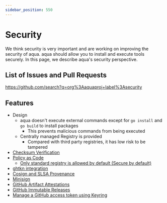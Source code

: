 ```yaml
---
sidebar_position: 550
---
```


# Security

We think security is very important and are working on improving the security of aqua.
aqua should allow you to install and execute tools securely.
In this page, we describe aqua's security perspective.

## List of Issues and Pull Requests

https://github.com/search?q=org%3Aaquaproj+label%3Asecurity

## Features

- Design
  - aqua doesn't execute external commands except for `go install` and `go build` to install packages
    - This prevents malicious commands from being executed
  - Centrally managed Registry is provided
    - Compared with third party registries, it has low risk to be tampered
- [Checksum Verification](checksum.md)
- [Policy as Code](policy-as-code/index.md)
  - [Only standard registry is allowed by default (Secure by default)](/docs/reference/upgrade-guide/v2/only-standard-registry-is-allowed-by-default)
- [ghtkn integration](ghtkn.md)
- [Cosign and SLSA Provenance](cosign-slsa.md)
- [Minisign](minisign.md)
- [GitHub Artifact Attestations](github-artifact-attestations.md)
- [GitHub Immutable Releases](github-immutable-release.md)
- [Manage a GitHub access token using Keyring](keyring.md)
